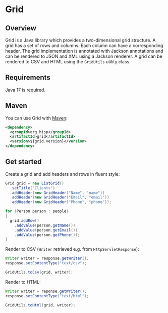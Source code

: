 # Grid

## Overview

Grid is a Java library which provides a two-dimensional grid structure. A grid has a set of rows and columns. Each column can have a corresponding header. The grid implementation is annotated with Jackson annotations and can be rendered to JSON and XML using a Jackson renderer. A grid can be rendered to CSV and HTML using the `GridUtils` utility class.

## Requirements

Java 17 is required.

## Maven

You can use Grid with [Maven](https://central.sonatype.com/artifact/org.hisp/grid):

```xml
<dependency>
  <groupId>org.hisp</groupId>
  <artifactId>grid</artifactId>
  <version>${grid.version}</version>
</dependency>
```

## Get started

Create a grid and add headers and rows in fluent style:

```java
Grid grid = new ListGrid()
  .setTitle("Clients")
  .addHeader(new GridHeader("Name", "name"))
  .addHeader(new GridHeader("Email", "email"))
  .addHeader(new GridHeader("Phone", "phone"));

for (Person person : people)
{
  grid.addRow()
    .addValue(person.getName())
    .addValue(person.getEmail())
    .addValue(person.getPhone());
}
```

Render to CSV (`Writer` retrieved e.g. from `HttpServletResponse`):

```java
Writer writer = response.getWriter();
response.setContentType("text/csv");

GridUtils.toCsv(grid, writer);
```

Render to HTML:

```java
Writer writer = reponse.getWriter();
response.setContentType("text/html");

GridUtils.toHtml(grid, writer);
```
